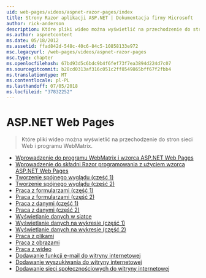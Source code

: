 ```yaml
---
uid: web-pages/videos/aspnet-razor-pages/index
title: Strony Razor aplikacji ASP.NET | Dokumentacja firmy Microsoft
author: rick-anderson
description: Które pliki wideo można wyświetlić na przechodzenie do stron sieci Web i programu WebMatrix.
ms.author: aspnetcontent
ms.date: 05/18/2012
ms.assetid: ffad842d-548c-40c6-84c5-10858133e972
msc.legacyurl: /web-pages/videos/aspnet-razor-pages
msc.type: chapter
ms.openlocfilehash: 67bd93d5c6bdc9b4f6fef73f7ea3894d224d7c07
ms.sourcegitcommit: b28cd0313af316c051c2ff8549865bff67f2fbb4
ms.translationtype: MT
ms.contentlocale: pl-PL
ms.lasthandoff: 07/05/2018
ms.locfileid: "37832252"
---
```

<a name="aspnet-web-pages"></a>ASP.NET Web Pages
=================
> Które pliki wideo można wyświetlić na przechodzenie do stron sieci Web i programu WebMatrix.


- [Wprowadzenie do programu WebMatrix i wzorca ASP.NET Web Pages](getting-started-with-webmatrix-and-aspnet-web-pages.md)
- [Wprowadzenie do składni Razor programowania z użyciem wzorca ASP.NET Web Pages](introduction-to-aspnet-web-programming-using-the-razor-syntax.md)
- [Tworzenie spójnego wyglądu (część 1)](creating-a-consistent-look-part-1.md)
- [Tworzenie spójnego wyglądu (część 2)](creating-a-consistent-look-part-2.md)
- [Praca z formularzami (część 1)](working-with-forms-part-1.md)
- [Praca z formularzami (część 2)](working-with-forms-part-2.md)
- [Praca z danymi (część 1)](working-with-data-part-1.md)
- [Praca z danymi (część 2)](working-with-data-part-2.md)
- [Wyświetlanie danych w siatce](displaying-data-in-a-grid.md)
- [Wyświetlanie danych na wykresie (część 1)](displaying-data-in-a-chart-part-1.md)
- [Wyświetlanie danych na wykresie (część 2)](displaying-data-in-a-chart-part-2.md)
- [Praca z plikami](working-with-files.md)
- [Praca z obrazami](working-with-images.md)
- [Praca z wideo](working-with-video.md)
- [Dodawanie funkcji e-mail do witryny internetowej](adding-email-to-your-web-site.md)
- [Dodawanie wyszukiwania do witryny internetowej](adding-search-to-your-web-site.md)
- [Dodawanie sieci społecznościowych do witryny internetowej](adding-social-networking-to-your-website.md)
